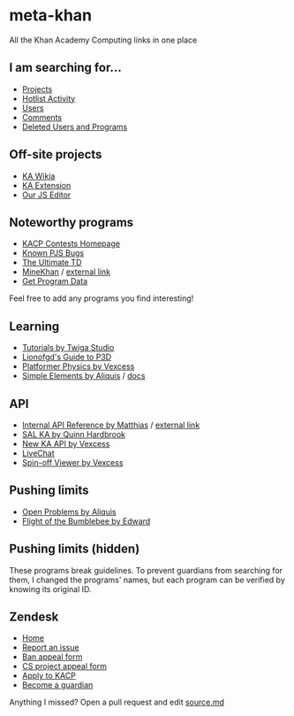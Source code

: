# meta-khan

All the Khan Academy Computing links in one place

## I am searching for...
- [Projects](https://willard.fun/)
- [Hotlist Activity](https://khanalytics.herokuapp.com/)
- [Users](https://kasearch.learnerpages.com/)
- [Comments]()
- [Deleted Users and Programs](https://github.com/MatthiasPortzel/ka-hearth/wiki)

## Off-site projects
- [KA Wikia](https://khanacademy.fandom.com/wiki/Khan_Academy_Wiki)
- [KA Extension](https://chrome.google.com/webstore/detail/the-khan-academy-extensio/gniggljddhajnfbkjndcgnomkddfcial?hl)
- [Our JS Editor](https://ourjseditor.com/)

## Noteworthy programs
- [KACP Contests Homepage](https://www.khanacademy.org/cs/-/5745407636209664)
- [Known PJS Bugs](https://www.khanacademy.org/cs/-/6117906177359872)
- [The Ultimate TD](https://khanacademy.org/cs/i/6295872812679168)
- [MineKhan](https://www.khanacademy.org/cs/i/5647155001376768) / [external link](https://willard.fun/minekhan)
- [Get Program Data](https://khanacademy.org/cs/i/6152415778373632)

Feel free to add any programs you find interesting!

## Learning
- [Tutorials by Twiga Studio](https://www.khanacademy.org/cs/-/5912802022998016)
- [Lionofgd's Guide to P3D](https://www.khanacademy.org/cs/-/5449718509731840)
- [Platformer Physics by Vexcess](https://www.khanacademy.org/computer-programming/platformer-physics/5217723531345920)
- [Simple Elements by Aliquis](https://www.khanacademy.org/cs/-/5201788906799104) / [docs](https://www.khanacademy.org/cs/i/4703771890335744)

## API
- [Internal API Reference by Matthias](https://www.khanacademy.org/cs/-/6389992281473024) / [external link](https://lukekrikorian.github.io/api-docs/)
- [SAL KA by Quinn Hardbrook](https://www.khanacademy.org/cs/-/5414181885788160)
- [New KA API by Vexcess](https://www.khanacademy.org/cs/-/5236998489030656)
- [LiveChat](https://www.khanacademy.org/cs/-/5175255520051200)
- [Spin-off Viewer by Vexcess](https://www.khanacademy.org/cs/-/5931097750814720)

## Pushing limits
- [Open Problems by Aliquis](https://www.khanacademy.org/cs/-/6058668928843776)
- [Flight of the Bumblebee by Edward](https://www.khanacademy.org/cs/-/5193345356677120)

## Pushing limits (hidden) <!-- HASHES START -->
These programs break guidelines. To prevent guardians from searching for them, I changed the programs' names, but each program can be verified by knowing its original ID.
<!-- INSERT SECRET FILE HERE -->
<!-- HASHES END -->

## Zendesk
- [Home](https://support.khanacademy.org/hc/en-us)
- [Report an issue](https://support.khanacademy.org/hc/en-us/requests/new?ticket_form_id=261008)
- [Ban appeal form](https://docs.google.com/forms/d/e/1FAIpQLSfT5mvSaMjLi9KoD3eKeypijof_2-t4__howlKHQiu2Voy9KQ/viewform)
- [CS project appeal form](https://docs.google.com/forms/d/e/1FAIpQLSe8sOJPtzuYKxO12juR-G_7hFJXW-Jkt_zLD3JxMg3FuGvX5w/viewform)
- [Apply to KACP](https://support.khanacademy.org/hc/en-us/articles/115003791172)
- [Become a guardian](https://support.khanacademy.org/hc/en-us/articles/202912080-How-can-I-become-a-Guardian-and-what-does-this-entail-)


Anything I missed? Open a pull request and edit [source.md](https://github.com/kqwq/meta-khan/blob/master/source.md)